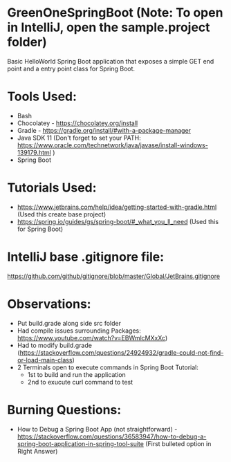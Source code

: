 # GreenOneSpringBoot (Note: To open in IntelliJ, open the sample.project folder)
Basic HelloWorld Spring Boot application that exposes a simple GET end point and a entry point class for Spring Boot.


# Tools Used:
* Bash
* Chocolatey - https://chocolatey.org/install
* Gradle - https://gradle.org/install/#with-a-package-manager
* Java SDK 11 (Don't forget to set your PATH: https://www.oracle.com/technetwork/java/javase/install-windows-139179.html )
* Spring Boot


# Tutorials Used:
* https://www.jetbrains.com/help/idea/getting-started-with-gradle.html (Used this create base project)
* https://spring.io/guides/gs/spring-boot/#_what_you_ll_need (Used this for Spring Boot)


# IntelliJ base .gitignore file:
https://github.com/github/gitignore/blob/master/Global/JetBrains.gitignore


# Observations:
* Put build.grade along side src folder
* Had compile issues surrounding Packages: https://www.youtube.com/watch?v=EBWmlcMXxXc)
* Had to modify build.grade (https://stackoverflow.com/questions/24924932/gradle-could-not-find-or-load-main-class)
* 2 Terminals open to execute commands in Spring Boot Tutorial:
	* 1st to build and run the application
	* 2nd to exucute curl command to test 

	
# Burning Questions:
* How to Debug a Spring Boot App (not straightforward) - https://stackoverflow.com/questions/36583947/how-to-debug-a-spring-boot-application-in-spring-tool-suite (First bulleted option in Right Answer)